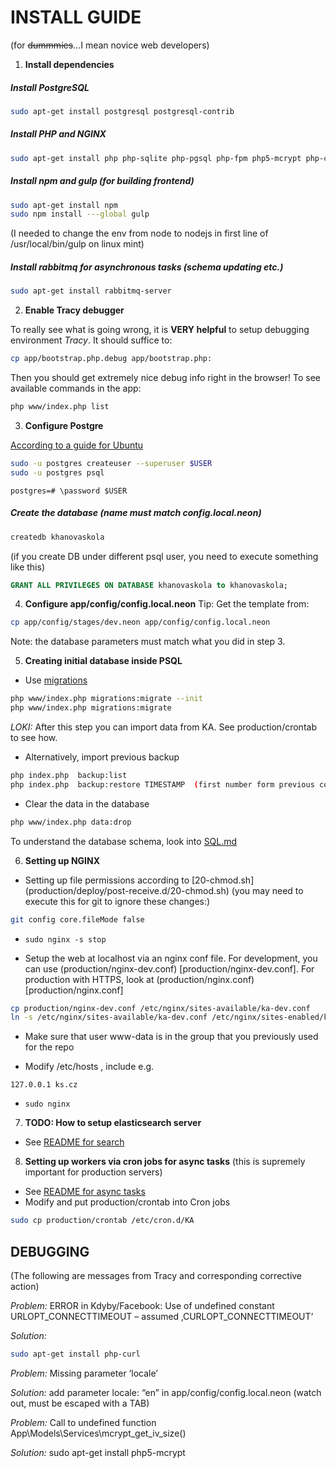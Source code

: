 INSTALL GUIDE
=============

(for ~~dummmies~~...I mean novice web developers)


1. **Install dependencies**

##### Install PostgreSQL
```sh
sudo apt-get install postgresql postgresql-contrib
```

##### Install PHP and NGINX
```sh
sudo apt-get install php php-sqlite php-pgsql php-fpm php5-mcrypt php-curl
```

##### Install npm and gulp (for building frontend)
```sh
sudo apt-get install npm
sudo npm install ---global gulp
```
(I needed to change the env from node to nodejs in first line of /usr/local/bin/gulp on linux mint)

##### Install rabbitmq for asynchronous tasks (schema updating etc.)
```sh
sudo apt-get install rabbitmq-server
```

2. **Enable Tracy debugger**

To really see what is going wrong, it is **VERY helpful** to setup debugging environment *Tracy*. It should suffice to:
```sh
cp app/bootstrap.php.debug app/bootstrap.php:
```

Then you should get extremely nice debug info right in the browser!
To see available commands in the app:
```sh
php www/index.php list
```

3. **Configure Postgre**

  [According to a guide for Ubuntu](https://help.ubuntu.com/community/PostgreSQL)
```sh
sudo -u postgres createuser --superuser $USER
sudo -u postgres psql
```
```
postgres=# \password $USER
```

##### Create the database (name must match config.local.neon)

```sh
createdb khanovaskola
```

(if you create DB under different psql user, you need to execute something like this)
```sql
GRANT ALL PRIVILEGES ON DATABASE khanovaskola to khanovaskola;
```


4. **Configure app/config/config.local.neon**
Tip: Get the template from:

```sh
cp app/config/stages/dev.neon app/config/config.local.neon
```
Note: the database parameters must match what you did in step 3.


5. **Creating initial database inside PSQL**
 - Use [migrations](https://github.com/nextras/migrations)

 ```sh
php www/index.php migrations:migrate --init
php www/index.php migrations:migrate
 ```

*LOKI:* After this step you can import data from KA. 
See production/crontab to see how.


 - Alternatively, import previous backup
```sh
php index.php  backup:list
php index.php  backup:restore TIMESTAMP  (first number form previous command)
```
 - Clear the data in the database
```sh
php www/index.php data:drop
```
To understand the database schema, look into [SQL.md](SQL.md)

6. **Setting up NGINX**

  - Setting up file permissions according to [20-chmod.sh] (production/deploy/post-receive.d/20-chmod.sh)
   (you may need to execute this for git to ignore these changes:)
   ```sh
   git config core.fileMode false
   ```
  - `sudo nginx -s stop`

  - Setup the web at localhost via an nginx conf file. For development, you can use (production/nginx-dev.conf) [production/nginx-dev.conf]. For production with HTTPS, look at (production/nginx.conf)[production/nginx.conf]
   ```sh
   cp production/nginx-dev.conf /etc/nginx/sites-available/ka-dev.conf
   ln -s /etc/nginx/sites-available/ka-dev.conf /etc/nginx/sites-enabled/ka-dev.conf
   ```
 - Make sure that user www-data is in the group that you previously used for the repo

 - Modify /etc/hosts , include e.g.
```
127.0.0.1 ks.cz 
```

 - `sudo nginx`




7. **TODO: How to setup elasticsearch server**
 - See [README for search](doc/search.md)



8. **Setting up workers via cron jobs for async tasks**
  (this is supremely important for production servers)
 - See [README for async tasks](doc/async-task.md)
 - Modify and put production/crontab into Cron jobs
  ```sh
sudo cp production/crontab /etc/cron.d/KA
  ```

DEBUGGING
---------
(The following are messages from Tracy and corresponding corrective action)

*Problem:*
   ERROR in Kdyby/Facebook: Use of undefined constant URLOPT_CONNECTTIMEOUT – assumed ‚CURLOPT_CONNECTTIMEOUT‘

*Solution:*
   ```sh
   sudo apt-get install php-curl
   ```

*Problem:*
  Missing parameter ‘locale’

*Solution:*
  add parameter locale: “en” in app/config/config.local.neon (watch out, must be escaped with a TAB)

*Problem:*
   Call to undefined function App\Models\Services\mcrypt_get_iv_size() 

*Solution:*
   sudo apt-get install php5-mcrypt

